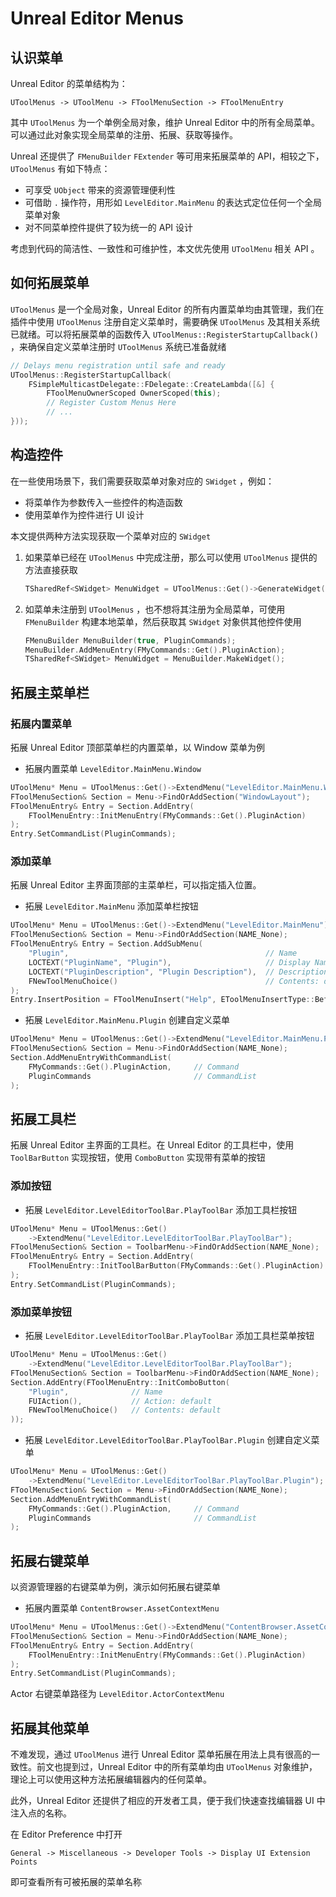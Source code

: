 # Unreal Editor Menus

## 认识菜单

Unreal Editor 的菜单结构为：

`UToolMenus -> UToolMenu -> FToolMenuSection -> FToolMenuEntry`

其中 `UToolMenus` 为一个单例全局对象，维护 Unreal Editor 中的所有全局菜单。可以通过此对象实现全局菜单的注册、拓展、获取等操作。

Unreal 还提供了 `FMenuBuilder` `FExtender` 等可用来拓展菜单的 API，相较之下，`UToolMenus` 有如下特点：

- 可享受 `UObject` 带来的资源管理便利性
- 可借助 `.` 操作符，用形如 `LevelEditor.MainMenu` 的表达式定位任何一个全局菜单对象
- 对不同菜单控件提供了较为统一的 API 设计

考虑到代码的简洁性、一致性和可维护性，本文优先使用 `UToolMenu` 相关 API 。

## 如何拓展菜单

`UToolMenus` 是一个全局对象，Unreal Editor 的所有内置菜单均由其管理，我们在插件中使用 `UToolMenus` 注册自定义菜单时，需要确保 `UToolMenus` 及其相关系统已就绪。可以将拓展菜单的函数传入 `UToolMenus::RegisterStartupCallback()` ，来确保自定义菜单注册时 `UToolMenus` 系统已准备就绪

```cpp
// Delays menu registration until safe and ready
UToolMenus::RegisterStartupCallback(
    FSimpleMulticastDelegate::FDelegate::CreateLambda([&] {
        FToolMenuOwnerScoped OwnerScoped(this);
        // Register Custom Menus Here
        // ...
}));
```

## 构造控件

在一些使用场景下，我们需要获取菜单对象对应的 `SWidget` ，例如：

- 将菜单作为参数传入一些控件的构造函数
- 使用菜单作为控件进行 UI 设计

本文提供两种方法实现获取一个菜单对应的 `SWidget`

1. 如果菜单已经在 `UToolMenus` 中完成注册，那么可以使用 `UToolMenus` 提供的方法直接获取

   ```cpp
   TSharedRef<SWidget> MenuWidget = UToolMenus::Get()->GenerateWidget(Menu);
   ```

2. 如菜单未注册到 `UToolMenus` ，也不想将其注册为全局菜单，可使用 `FMenuBuilder` 构建本地菜单，然后获取其 `SWidget` 对象供其他控件使用
   ```cpp
   FMenuBuilder MenuBuilder(true, PluginCommands);
   MenuBuilder.AddMenuEntry(FMyCommands::Get().PluginAction);
   TSharedRef<SWidget> MenuWidget = MenuBuilder.MakeWidget();
   ```

## 拓展主菜单栏

### 拓展内置菜单

拓展 Unreal Editor 顶部菜单栏的内置菜单，以 Window 菜单为例

- 拓展内置菜单 `LevelEditor.MainMenu.Window`

```cpp
UToolMenu* Menu = UToolMenus::Get()->ExtendMenu("LevelEditor.MainMenu.Window");
FToolMenuSection& Section = Menu->FindOrAddSection("WindowLayout");
FToolMenuEntry& Entry = Section.AddEntry(
    FToolMenuEntry::InitMenuEntry(FMyCommands::Get().PluginAction)
);
Entry.SetCommandList(PluginCommands);
```

### 添加菜单

拓展 Unreal Editor 主界面顶部的主菜单栏，可以指定插入位置。

- 拓展 `LevelEditor.MainMenu` 添加菜单栏按钮

```cpp
UToolMenu* Menu = UToolMenus::Get()->ExtendMenu("LevelEditor.MainMenu");
FToolMenuSection& Section = Menu->FindOrAddSection(NAME_None);
FToolMenuEntry& Entry = Section.AddSubMenu(
    "Plugin",                                            // Name
    LOCTEXT("PluginName", "Plugin"),                     // Display Name
    LOCTEXT("PluginDescription", "Plugin Description"),  // Descriptions
    FNewToolMenuChoice()                                 // Contents: default
);
Entry.InsertPosition = FToolMenuInsert("Help", EToolMenuInsertType::Before);
```

- 拓展 `LevelEditor.MainMenu.Plugin` 创建自定义菜单

```cpp
UToolMenu* Menu = UToolMenus::Get()->ExtendMenu("LevelEditor.MainMenu.Plugin");
FToolMenuSection& Section = Menu->FindOrAddSection(NAME_None);
Section.AddMenuEntryWithCommandList(
    FMyCommands::Get().PluginAction,     // Command
    PluginCommands                       // CommandList
);
```

## 拓展工具栏

拓展 Unreal Editor 主界面的工具栏。在 Unreal Editor 的工具栏中，使用 `ToolBarButton` 实现按钮，使用 `ComboButton` 实现带有菜单的按钮

### 添加按钮

- 拓展 `LevelEditor.LevelEditorToolBar.PlayToolBar` 添加工具栏按钮

```cpp
UToolMenu* Menu = UToolMenus::Get()
    ->ExtendMenu("LevelEditor.LevelEditorToolBar.PlayToolBar");
FToolMenuSection& Section = ToolbarMenu->FindOrAddSection(NAME_None);
FToolMenuEntry& Entry = Section.AddEntry(
    FToolMenuEntry::InitToolBarButton(FMyCommands::Get().PluginAction)
);
Entry.SetCommandList(PluginCommands);
```

### 添加菜单按钮

- 拓展 `LevelEditor.LevelEditorToolBar.PlayToolBar` 添加工具栏菜单按钮

```cpp
UToolMenu* Menu = UToolMenus::Get()
    ->ExtendMenu("LevelEditor.LevelEditorToolBar.PlayToolBar");
FToolMenuSection& Section = ToolbarMenu->FindOrAddSection(NAME_None);
Section.AddEntry(FToolMenuEntry::InitComboButton(
    "Plugin",              // Name
    FUIAction(),           // Action: default
    FNewToolMenuChoice()   // Contents: default
));
```

- 拓展 `LevelEditor.LevelEditorToolBar.PlayToolBar.Plugin` 创建自定义菜单

```cpp
UToolMenu* Menu = UToolMenus::Get()
    ->ExtendMenu("LevelEditor.LevelEditorToolBar.PlayToolBar.Plugin");
FToolMenuSection& Section = Menu->FindOrAddSection(NAME_None);
Section.AddMenuEntryWithCommandList(
    FMyCommands::Get().PluginAction,     // Command
    PluginCommands                       // CommandList
);
```

## 拓展右键菜单

以资源管理器的右键菜单为例，演示如何拓展右键菜单

- 拓展内置菜单 `ContentBrowser.AssetContextMenu`

```cpp
UToolMenu* Menu = UToolMenus::Get()->ExtendMenu("ContentBrowser.AssetContextMenu");
FToolMenuSection& Section = Menu->FindOrAddSection(NAME_None);
FToolMenuEntry& Entry = Section.AddEntry(
    FToolMenuEntry::InitMenuEntry(FMyCommands::Get().PluginAction)
);
Entry.SetCommandList(PluginCommands);
```

Actor 右键菜单路径为 `LevelEditor.ActorContextMenu`

## 拓展其他菜单

不难发现，通过 `UToolMenus` 进行 Unreal Editor 菜单拓展在用法上具有很高的一致性。前文也提到过，Unreal Editor 中的所有菜单均由 `UToolMenus` 对象维护，理论上可以使用这种方法拓展编辑器内的任何菜单。

此外，Unreal Editor 还提供了相应的开发者工具，便于我们快速查找编辑器 UI 中注入点的名称。

在 Editor Preference 中打开

`General -> Miscellaneous -> Developer Tools -> Display UI Extension Points`

即可查看所有可被拓展的菜单名称
